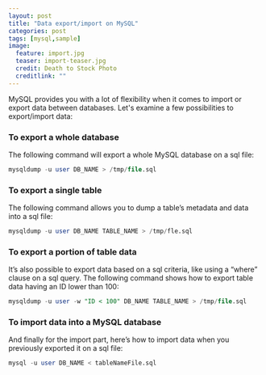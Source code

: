 ```yaml
---
layout: post
title: "Data export/import on MySQL"
categories: post
tags: [mysql,sample]
image:
  feature: import.jpg
  teaser: import-teaser.jpg
  credit: Death to Stock Photo
  creditlink: ""
---
```


MySQL provides you with a lot of flexibility when it comes to import or export data between databases.
Let's examine a few possibilities to export/import data:

### To export a whole database

The following command will export a whole MySQL database on a sql file:

``` SQL
mysqldump -u user DB_NAME > /tmp/file.sql
```

### To export a single table

The following command allows you to dump a table’s metadata and data into a sql file:

``` SQL
mysqldump -u user DB_NAME TABLE_NAME > /tmp/fle.sql
```

### To export a portion of table data

It’s also possible to export data based on a sql criteria, like using a “where” clause on a sql query.
The following command shows how to export table data having an ID lower than 100:

``` SQL
mysqldump -u user -w "ID < 100" DB_NAME TABLE_NAME > /tmp/file.sql
```

### To import data into a MySQL database

And finally for the import part, here’s how to import data when you previously exported it on a sql file:

``` SQL
mysql -u user DB_NAME < tableNameFile.sql
```
